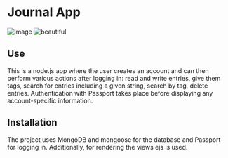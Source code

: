 # Journal App

![image](https://user-images.githubusercontent.com/61108220/103288663-afc20a80-49e5-11eb-86be-ce376cd44921.png)
![beautiful](https://user-images.githubusercontent.com/61108220/103406318-98585e00-4b5a-11eb-80e8-86f9acd469ca.png)

## Use

This is a node.js app where the user creates an account and can then perform various actions after logging in: read and write entries, give them tags, search for entries including a given string, search by tag, delete entries. Authentication with Passport takes place before displaying any account-specific information.

## Installation

The project uses MongoDB and mongoose for the database and Passport for logging in. Additionally, for rendering the views ejs is used.
